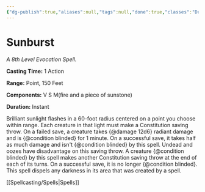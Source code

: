 ```yaml
---
{"dg-publish":true,"aliases":null,"tags":null,"done":true,"classes":"Druid, Sorcerer, Wizard,","spellLevel":8,"school":"Evocation","source":"PHB","permalink":"/spells/sunburst/","dgHomeLink":false,"dgPassFrontmatter":true}
---
```


# Sunburst
*A 8th Level Evocation Spell.*

**Casting Time:** 1 Action

**Range:** Point, 150 Feet

**Components:** V S M(fire and a piece of sunstone)

**Duration:** Instant

Brilliant sunlight flashes in a 60-foot radius centered on a point you choose within range. Each creature in that light must make a Constitution saving throw. On a failed save, a creature takes {@damage 12d6} radiant damage and is {@condition blinded} for 1 minute. On a successful save, it takes half as much damage and isn't {@condition blinded} by this spell. Undead and oozes have disadvantage on this saving throw.
A creature {@condition blinded} by this spell makes another Constitution saving throw at the end of each of its turns. On a successful save, it is no longer {@condition blinded}.
This spell dispels any darkness in its area that was created by a spell.

[[Spellcasting/Spells|Spells]]